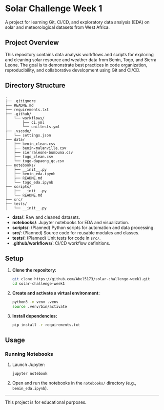 # Solar Challenge Week 1

A project for learning Git, CI/CD, and exploratory data analysis (EDA) on solar and meteorological datasets from West Africa.

## Project Overview

This repository contains data analysis workflows and scripts for exploring and cleaning solar resource and weather data from Benin, Togo, and Sierra Leone. The goal is to demonstrate best practices in code organization, reproducibility, and collaborative development using Git and CI/CD.

## Directory Structure

```
.
├── .gitignore
├── README.md
├── requirements.txt
├── .github/
│   └── workflows/
│       ├── ci.yml
│       └── unittests.yml
├── .vscode/
│   └── settings.json
├── data/
│   ├── benin_clean.csv
│   ├── benin-malanville.csv
│   ├── sierraleone-bumbuna.csv
│   ├── togo_clean.csv
│   └── togo-dapaong_qc.csv
├── notebooks/
│   ├── __init__.py
│   ├── benin_eda.ipynb
│   ├── README.md
│   └── togo_eda.ipynb
├── scripts/
│   ├── __init__.py
│   └── README.md
├── src/
├── tests/
│   └── __init__.py
```

- **data/**: Raw and cleaned datasets.
- **notebooks/**: Jupyter notebooks for EDA and visualization.
- **scripts/**: (Planned) Python scripts for automation and data processing.
- **src/**: (Planned) Source code for reusable modules and classes.
- **tests/**: (Planned) Unit tests for code in `src/`.
- **.github/workflows/**: CI/CD workflow definitions.

## Setup

1. **Clone the repository:**

   ```sh
   git clone https://github.com/Abel5173/solar-challenge-week1.git
   cd solar-challenge-week1
   ```

2. **Create and activate a virtual environment:**

   ```sh
   python3 -m venv .venv
   source .venv/bin/activate  
   ```

3. **Install dependencies:**
   ```sh
   pip install -r requirements.txt
   ```

## Usage

### Running Notebooks

1. Launch Jupyter:
   ```sh
   jupyter notebook
   ```
2. Open and run the notebooks in the `notebooks/` directory (e.g., `benin_eda.ipynb`).

-----

This project is for educational purposes.


